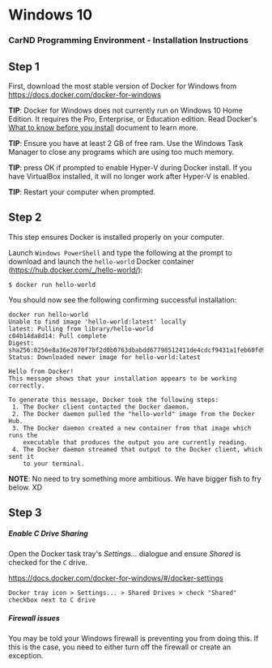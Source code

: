 # Windows 10
### CarND Programming Environment - Installation Instructions


## Step 1

First, download the most stable version of Docker for Windows from https://docs.docker.com/docker-for-windows

**TIP**: Docker for Windows does not currently run on Windows 10 Home Edition.  It requires the Pro, Enterprise, or Education edition.  Read Docker's [What to know before you install](https://docs.docker.com/docker-for-windows/#/what-to-know-before-you-install) document to learn more.

**TIP**: Ensure you have at least 2 GB of free ram. Use the Windows Task Manager to close any programs which are using too much memory.

**TIP**: press OK if prompted to enable Hyper-V during Docker install.  If you have VirtualBox installed, it will no longer work after Hyper-V is enabled.

**TIP**: Restart your computer when prompted.


## Step 2

This step ensures Docker is installed properly on your computer.

Launch `Windows PowerShell` and type the following at the prompt to download and launch the `hello-world` Docker container (https://hub.docker.com/_/hello-world/):

```
$ docker run hello-world
```

You should now see the following confirming successful installation: 

```
docker run hello-world
Unable to find image 'hello-world:latest' locally
latest: Pulling from library/hello-world
c04b14da8d14: Pull complete
Digest: sha256:0256e8a36e2070f7bf2d0b0763dbabdd67798512411de4cdcf9431a1feb60fd9
Status: Downloaded newer image for hello-world:latest

Hello from Docker!
This message shows that your installation appears to be working correctly.

To generate this message, Docker took the following steps:
 1. The Docker client contacted the Docker daemon.
 2. The Docker daemon pulled the "hello-world" image from the Docker Hub.
 3. The Docker daemon created a new container from that image which runs the
    executable that produces the output you are currently reading.
 4. The Docker daemon streamed that output to the Docker client, which sent it
    to your terminal.
```

**NOTE**: No need to try something more ambitious. We have bigger fish to fry below. XD


## Step 3
##### Enable C Drive Sharing

 Open the Docker task tray's *Settings...* dialogue and ensure _Shared_ is checked for the `C` drive.
 
 https://docs.docker.com/docker-for-windows/#/docker-settings
 
```Docker tray icon > Settings... > Shared Drives > check "Shared" checkbox next to C drive```
 
##### Firewall issues

You may be told your Windows firewall is preventing you from doing this.
If this is the case, you need to either turn off the firewall or create an exception.